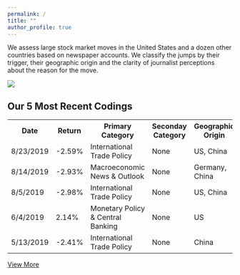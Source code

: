 ```yaml
---
permalink: /
title: ""
author_profile: true
---
```


We assess large stock market moves in the United States and a dozen other countries based on newspaper accounts. We classify the jumps by their trigger, their geographic origin and the clarity of journalist perceptions about the reason for the move.

<a href='https://docs.google.com/spreadsheets/d/1BtWwJ-DSvbxsfPoDShWBvEgVbbt65C1g5qiDQST4Sic/edit#gid=1174245246'><img src='https://stockjumpswebsite.github.io/stockjumps/files/fig1v2.png'></a>

<h2><b>Our 5 Most Recent Codings</b></h2>

<div class="codings">
  <table>
    <tr>
      <th>Date</th>
      <th>Return</th>
      <th>Primary Category</th>
      <th>Seconday Category</th>
      <th>Geographic Origin</th>
    </tr>
    <tr>
      <td>8/23/2019</td>
      <td>-2.59%</td>
      <td>International Trade Policy</td>
      <td>None</td>
      <td>US, China</td>
    </tr>
    <tr>
      <td>8/14/2019</td>
      <td>-2.93%</td>
      <td>Macroeconomic News & Outlook</td>
      <td>None</td>
      <td>Germany, China</td>
    </tr>
    <tr>
      <td>8/5/2019</td>
      <td>-2.98%</td>
      <td>International Trade Policy</td>
      <td>None</td>
      <td>US, China</td>
    </tr>
    <tr>
      <td>6/4/2019</td>
      <td>2.14%</td>
      <td>Monetary Policy & Central Banking</td>
      <td>None</td>
      <td>US</td>
    </tr>
    <tr>
      <td>5/13/2019</td>
      <td>-2.41%</td>
      <td>International Trade Policy</td>
      <td>None</td>
      <td>China</td>
    </tr>
  </table>
  <a href="https://docs.google.com/spreadsheets/d/1BtWwJ-DSvbxsfPoDShWBvEgVbbt65C1g5qiDQST4Sic/edit#gid=1174245246" target="_blank">View More</a>
</div>

